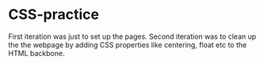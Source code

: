 # CSS-practice

First iteration was just to set up the pages.
Second iteration was to clean up the the webpage by adding CSS properties like centering, float etc to the HTML backbone.
